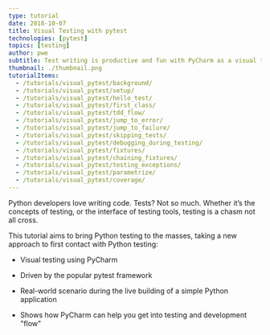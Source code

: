 ```yaml
---
type: tutorial
date: 2018-10-07
title: Visual Testing with pytest
technologies: [pytest]
topics: [testing]
author: pwe
subtitle: Test writing is productive and fun with PyCharm as a visual testing tool atop pytest.
thumbnail: ./thumbnail.png
tutorialItems:
  - /tutorials/visual_pytest/background/
  - /tutorials/visual_pytest/setup/
  - /tutorials/visual_pytest/hello_test/
  - /tutorials/visual_pytest/first_class/
  - /tutorials/visual_pytest/tdd_flow/
  - /tutorials/visual_pytest/jump_to_error/
  - /tutorials/visual_pytest/jump_to_failure/
  - /tutorials/visual_pytest/skipping_tests/
  - /tutorials/visual_pytest/debugging_during_testing/
  - /tutorials/visual_pytest/fixtures/
  - /tutorials/visual_pytest/chaining_fixtures/
  - /tutorials/visual_pytest/testing_exceptions/
  - /tutorials/visual_pytest/parametrize/
  - /tutorials/visual_pytest/coverage/
---
```


Python developers love writing code. Tests? Not so much. Whether it’s the
concepts of testing, or the interface of testing tools, testing is a chasm
not all cross.

This tutorial aims to bring Python testing to the masses, taking a new
approach to first contact with Python testing:

- Visual testing using PyCharm

- Driven by the popular pytest framework

- Real-world scenario during the live building of a simple Python application

- Shows how PyCharm can help you get into testing and development "flow"

